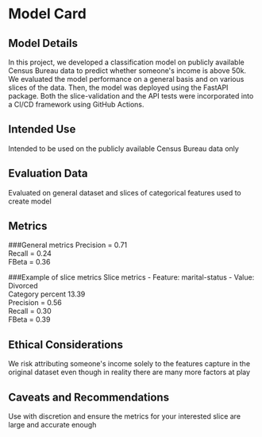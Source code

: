 # Model Card

## Model Details
In this project, we developed a classification model on publicly available Census Bureau data to predict whether 
someone's income is above 50k. We evaluated the model performance on a general basis and on various slices of the data. 
Then, the model was deployed using the FastAPI package. Both the slice-validation and the API tests were incorporated 
into a CI/CD framework using GitHub Actions.

## Intended Use
Intended to be used on the publicly available Census Bureau data only

## Evaluation Data
Evaluated on general dataset and slices of categorical features used to create model

## Metrics
###General metrics
Precision = 0.71  
Recall = 0.24  
FBeta = 0.36  

###Example of slice metrics
Slice metrics - Feature: marital-status - Value: Divorced  
Category percent 13.39  
Precision = 0.56  
Recall = 0.30  
FBeta = 0.39  

## Ethical Considerations
We risk attributing someone's income solely to the features capture in the original dataset even though in reality there
are many more factors at play

## Caveats and Recommendations
Use with discretion and ensure the metrics for your interested slice are large and accurate enough